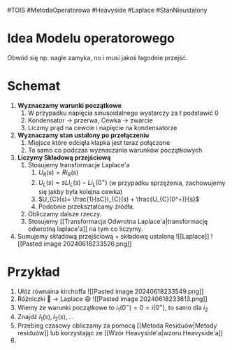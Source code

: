 #TOIS #MetodaOperatorowa #Heavyside #Laplace #StanNieustalony
# Idea Modelu operatorowego
Obwód się np. nagle zamyka, no i musi jakoś łagodnie przejść.

# Schemat
1. **Wyznaczamy warunki początkowe**
	1. W przypadku napięcia sinusoidalnego wystarczy za $t$ podstawić $0$
	2. Kondensator -> przerwa, Cewka -> zwarcie
	3. Liczmy prąd na cewcie i napięcie na kondensatorze
3. **Wyznaczamy stan ustalony po przełączeniu**
	1. Miejsce które odcięła klapka jest teraz połączone
	2. To samo co podczas wyznaczania warunków początkowych
4. **Liczymy Składową przejściową**
	1. Stosujemy transformacje Laplace'a
		1. $U_{R}(s)=Ri_{R}(s)$
		2. $U_{L}(s)= sLI_{L}(s) - Li_{L}(0^+)$ (w przypadku sprzężenia, zachowujemy się jakby była kolejna cewka)
		3. $U_{C}(s)= \frac{1}{sC}I_{C}(s) + \frac{U_{C}(0^+)}{s}$
		4. Podobnie przekształcamy źródła.
	2. Obliczamy dalsze rzeczy.
	3. Stosujemy [[Transformacja Odwrotna Laplace'a|transformację odwrotną laplace'a]] na tym co liczymy.
5.  Sumujemy składową przejściową + składową ustaloną
 ![[Laplace]]
![[Pasted image 20240618233526.png]]
# Przykład
1. Ułóż równaina kirchoffa
   ![[Pasted image 20240618233549.png]]
2. Różniczki 🤮 -> Laplace 😄
   ![[Pasted image 20240618233813.png]]
3. Wiemy że warunki początkowe to $i_{1}(0^-) = 0 = i(0^+)$, to samo dla $i_{2}$
1. Znajdź $I_{1}(s), I_{2}(s), \dots$
2. Przebieg czasowy obliczamy za pomocą [[Metoda Residuów|Metody residuów]] lub korzystając ze [[Wzór Heavyside'a|wzoru Heavyside'a]]
3. 